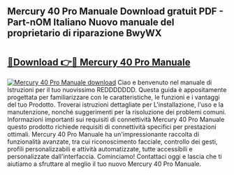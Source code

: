 ## Mercury 40 Pro Manuale Download gratuit PDF - Part-nOM Italiano Nuovo manuale del proprietario di riparazione BwyWX

# <h2><a href="http://df9kjug.blite.top/?on=Mercury+40+Pro+Manuale">🔗Download 👉🔴 Mercury 40 Pro Manuale</a></h2>

[![Mercury 40 Pro Manuale download](https://i.imgur.com/lujVjoI.png)](http://df9kjug.blite.top/?on=Mercury+40+Pro+Manuale)
Ciao e benvenuto nel manuale di Istruzioni per il tuo nuovissimo REDDDDDDD. Questa guida è appositamente progettata per familiarizzare con le caratteristiche, le funzioni e i vantaggi del tuo Prodotto. Troverai istruzioni dettagliate per L'installazione, l'uso e la manutenzione, nonché suggerimenti per la risoluzione dei problemi comuni. Informazioni importanti sui requisiti di connettività Mercury 40 Pro Manuale questo prodotto richiede requisiti di connettività specifici per prestazioni ottimali. Mercury 40 Pro Manuale ha un'impressionante raccolta di funzionalità avanzate, tra cui riconoscimento facciale, controllo dei gesti, profili personalizzabili e attività automatizzate, tutte accessibili e personalizzate dall'interfaccia. Cominciamo! Contattaci oggi e lascia che ti aiutiamo a sfruttare al meglio il tuo nuovo Mercury 40 Pro Manuale.
